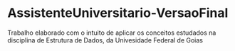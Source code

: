 # AssistenteUniversitario-VersaoFinal
Trabalho elaborado com o intuito de aplicar os conceitos estudados na disciplina de Estrutura de Dados, da Univesidade Federal de Goias
